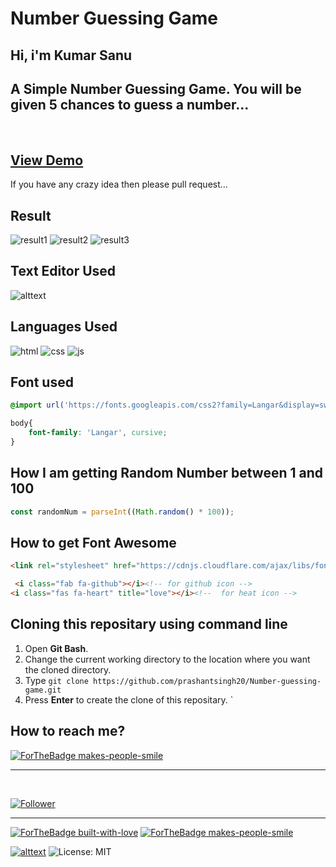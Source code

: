 # Number Guessing Game
## Hi, i'm Kumar Sanu
## A Simple Number Guessing Game. You will be given 5 chances to guess a number...
<br>

## [View Demo](https://prashantsingh20.github.io/Number-Guessing-Game/)

If you have any crazy idea then please pull request...

## Result
![result1](https://user-images.githubusercontent.com/68744875/124171162-d44a8c80-dac5-11eb-8702-b18fde460a2c.png)
![result2](https://user-images.githubusercontent.com/68744875/124171178-d90f4080-dac5-11eb-907f-2f8e2a76bd04.png)
![result3](https://user-images.githubusercontent.com/68744875/124171194-dc0a3100-dac5-11eb-83b8-0d9e375dab35.png)



## Text Editor Used
![alttext](https://img.shields.io/badge/Visual_Studio_Code-0078D4?style=for-the-badge&logo=visual%20studio%20code&logoColor=white)

## Languages Used
<p float="left">

 ![html](https://img.shields.io/badge/HTML5-E34F26?style=for-the-badge&logo=html5&logoColor=white)
 ![css](https://img.shields.io/badge/CSS3-1572B6?style=for-the-badge&logo=css3&logoColor=white)
 ![js](https://img.shields.io/badge/JavaScript-F7DF1E?style=for-the-badge&logo=javascript&logoColor=black)


</p>

## Font used
```css
@import url('https://fonts.googleapis.com/css2?family=Langar&display=swap');

body{
    font-family: 'Langar', cursive;
}
```

## How I am getting Random Number between 1 and 100
```js 
const randomNum = parseInt((Math.random() * 100));
```

## How to get Font Awesome
```html 
<link rel="stylesheet" href="https://cdnjs.cloudflare.com/ajax/libs/font-awesome/5.10.0/css/all.min.css" integrity="sha512-PgQMlq+nqFLV4ylk1gwUOgm6CtIIXkKwaIHp/PAIWHzig/lKZSEGKEysh0TCVbHJXCLN7WetD8TFecIky75ZfQ==" crossorigin="anonymous" />

 <i class="fab fa-github"></i><!-- for github icon -->
<i class="fas fa-heart" title="love"></i><!--  for heat icon -->

```
 ## Cloning this repositary using command line
 1. Open **Git Bash**.
 1. Change the current working directory to the location where you want the cloned directory.
 1. Type `git clone https://github.com/prashantsingh20/Number-guessing-game.git`
 1. Press **Enter** to create the clone of this repositary.
 `


 ## How to reach me?
 [ ![ForTheBadge makes-people-smile](https://img.shields.io/badge/Gmail-D14836?style=for-the-badge&logo=gmail&logoColor=white)](mailto:prashantsingh.prashant20@gmail.com)
 <hr>
 <br>

[![Follower](https://img.shields.io/github/followers/prashantsingh20?style=social)](https://github.com/prashantsingh20)
 <hr>
 <p float="left">

[![ForTheBadge built-with-love](https://forthebadge.com/images/badges/built-with-love.svg)](https://github.com/prashantsingh20)
[ ![ForTheBadge makes-people-smile](https://forthebadge.com/images/badges/makes-people-smile.svg)](https://github.com/prashantsingh20)

</p>

[![alttext](https://img.shields.io/badge/GitHub-100000?style=for-the-badge&logo=github&logoColor=white)](https://github.com/prashantsingh20)
![License: MIT](https://img.shields.io/badge/License-MIT-black.svg)
